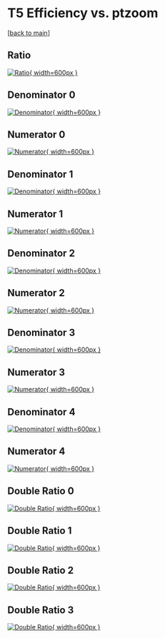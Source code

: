 # T5 Efficiency vs. ptzoom

[[back to main](./)]



## Ratio

[![Ratio](../mtv/var/T5_base_11_0_eff_ptzoom.png){ width=600px }](../mtv/var/T5_base_11_0_eff_ptzoom.pdf)

## Denominator 0

[![Denominator](../mtv/den/T5_base_11_0_eff_ptzoom_den0.png){ width=600px }](../mtv/den/T5_base_11_0_eff_ptzoom_den0.pdf)

## Numerator 0

[![Numerator](../mtv/num/T5_base_11_0_eff_ptzoom_num0.png){ width=600px }](../mtv/num/T5_base_11_0_eff_ptzoom_num0.pdf)

## Denominator 1

[![Denominator](../mtv/den/T5_base_11_0_eff_ptzoom_den1.png){ width=600px }](../mtv/den/T5_base_11_0_eff_ptzoom_den1.pdf)

## Numerator 1

[![Numerator](../mtv/num/T5_base_11_0_eff_ptzoom_num1.png){ width=600px }](../mtv/num/T5_base_11_0_eff_ptzoom_num1.pdf)

## Denominator 2

[![Denominator](../mtv/den/T5_base_11_0_eff_ptzoom_den2.png){ width=600px }](../mtv/den/T5_base_11_0_eff_ptzoom_den2.pdf)

## Numerator 2

[![Numerator](../mtv/num/T5_base_11_0_eff_ptzoom_num2.png){ width=600px }](../mtv/num/T5_base_11_0_eff_ptzoom_num2.pdf)

## Denominator 3

[![Denominator](../mtv/den/T5_base_11_0_eff_ptzoom_den3.png){ width=600px }](../mtv/den/T5_base_11_0_eff_ptzoom_den3.pdf)

## Numerator 3

[![Numerator](../mtv/num/T5_base_11_0_eff_ptzoom_num3.png){ width=600px }](../mtv/num/T5_base_11_0_eff_ptzoom_num3.pdf)

## Denominator 4

[![Denominator](../mtv/den/T5_base_11_0_eff_ptzoom_den4.png){ width=600px }](../mtv/den/T5_base_11_0_eff_ptzoom_den4.pdf)

## Numerator 4

[![Numerator](../mtv/num/T5_base_11_0_eff_ptzoom_num4.png){ width=600px }](../mtv/num/T5_base_11_0_eff_ptzoom_num4.pdf)

## Double Ratio 0

[![Double Ratio](../mtv/ratio/T5_base_11_0_eff_ptzoom_ratio0.png){ width=600px }](../mtv/ratio/T5_base_11_0_eff_ptzoom_ratio0.pdf)

## Double Ratio 1

[![Double Ratio](../mtv/ratio/T5_base_11_0_eff_ptzoom_ratio1.png){ width=600px }](../mtv/ratio/T5_base_11_0_eff_ptzoom_ratio1.pdf)

## Double Ratio 2

[![Double Ratio](../mtv/ratio/T5_base_11_0_eff_ptzoom_ratio2.png){ width=600px }](../mtv/ratio/T5_base_11_0_eff_ptzoom_ratio2.pdf)

## Double Ratio 3

[![Double Ratio](../mtv/ratio/T5_base_11_0_eff_ptzoom_ratio3.png){ width=600px }](../mtv/ratio/T5_base_11_0_eff_ptzoom_ratio3.pdf)

